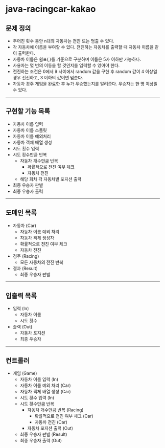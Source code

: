 # java-racingcar-kakao

## 문제 정의
- 주어진 횟수 동안 n대의 자동차는 전진 또는 멈출 수 있다.
- 각 자동차에 이름을 부여할 수 있다. 전진하는 자동차를 출력할 때 자동차 이름을 같이 출력한다.
- 자동차 이름은 쉼표(,)를 기준으로 구분하며 이름은 5자 이하만 가능하다.
- 사용자는 몇 번의 이동을 할 것인지를 입력할 수 있어야 한다.
- 전진하는 조건은 0에서 9 사이에서 random 값을 구한 후 random 값이 4 이상일 경우 전진하고, 3 이하의 값이면 멈춘다.
- 자동차 경주 게임을 완료한 후 누가 우승했는지를 알려준다. 우승자는 한 명 이상일 수 있다.

---

## 구현할 기능 목록
- 자동차 이름 입력
- 자동차 이름 스플릿
- 자동차 이름 예외처리
- 자동차 객체 배열 생성
- 시도 횟수 입력
- 시도 횟수만큼 반복
  - 자동차 개수만큼 반복
    - 확률적으로 전진 여부 체크
    - 자동차 전진
  - 해당 회차 각 자동차별 포지션 출력
- 최종 우승자 판별
- 최종 우승자 출력

---

## 도메인 목록
- 자동차 (Car)
  - 자동차 이름 예외 처리
  - 자동차 객체 생성자
  - 확률적으로 전진 여부 체크
  - 자동차 전진
- 경주 (Racing)
  - 모든 자동차의 전진 반복
- 결과 (Result)
  - 최종 우승자 판별

---

## 입출력 목록
- 입력 (In)
  - 자동차 이름
  - 시도 횟수
- 출력 (Out)
  - 자동차 포지션
  - 최종 우승자

---

## 컨트롤러
- 게임 (Game)
  - 자동차 이름 입력 (In)
  - 자동차 이름 예외 처리 (Car)
  - 자동차 객체 배열 생성 (Car)
  - 시도 횟수 입력 (In)
  - 시도 횟수만큼 반복
    - 자동차 개수만큼 반복 (Racing)
      - 확률적으로 전진 여부 체크 (Car)
      - 자동차 전진 (Car)
    - 자동차 포지션 출력 (Out)
  - 최종 우승자 판별 (Result)
  - 최종 우승자 출력 (Out)